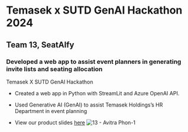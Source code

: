# Temasek x SUTD GenAI Hackathon 2024
## Team 13, SeatAIfy

### Developed a web app to assist event planners in generating invite lists and seating allocation 
Temasek X SUTD GenAI Hackathon 
- Created a web app in Python with StreamLit and Azure OpenAI API. 
- Used Generative AI (GenAI) to assist Temasek Holdings’s HR Department in event planning


- View our product slides [here](https://github.com/ilenhanako/genai_hackathon_24/files/15311732/GenAI.Hackathon.team.13.1.pptx)
![13 - Avitra Phon-1](https://github.com/user-attachments/assets/4057657e-51c6-4919-9880-aa103761c1e8)


